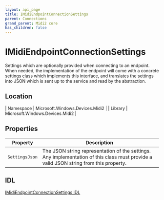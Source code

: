 ```yaml
---
layout: api_page
title: IMidiEndpointConnectionSettings
parent: Connections
grand_parent: Midi2 core
has_children: false
---
```


# IMidiEndpointConnectionSettings

Settings which are optionally provided when connecting to an endpoint. When needed, the implementation of the endpoint will come with a concrete settings class which implements this interface, and translates the settings into JSON which is sent up to the service and read by the abstraction.

## Location

| Namespace | Microsoft.Windows.Devices.Midi2 |
| Library | Microsoft.Windows.Devices.Midi2 |

## Properties

| Property | Description |
| -------- | ----------- |
| `SettingsJson` | The JSON string representation of the settings. Any implementation of this class must provide a valid JSON string from this property. |

## IDL

[IMidiEndpointConnectionSettings IDL](https://github.com/microsoft/MIDI/blob/main/src/app-sdk/winrt/IMidiEndpointConnectionSettings.idl)

